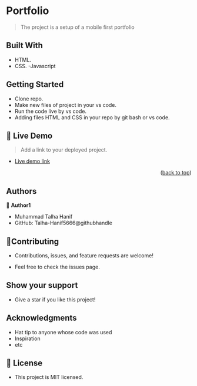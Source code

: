 # Portfolio
>The project is a setup of a mobile first portfolio

## Built With
- HTML.
- CSS.
-Javascript

## Getting Started

- Clone repo.
- Make new files of project in your vs code.
- Run the code live by vs code.
- Adding files HTML and CSS in your repo by git bash or vs code.

<!-- LIVE DEMO -->

## 🚀 Live Demo <a name="live-demo"></a>

> Add a link to your deployed project.

- [Live demo link](https://talha-hanif5666.github.io/Portfolio-Project/)

<p align="right">(<a href="#readme-top">back to top</a>)</p>


## Authors

👤 **Author1**
- Muhammad Talha Hanif 
- GitHub: Talha-Hanif5666@githubhandle


## 🤝Contributing
- Contributions, issues, and feature requests are welcome!

- Feel free to check the issues page.

## Show your support
- Give a star if you like this project!

## Acknowledgments
- Hat tip to anyone whose code was used
- Inspiration
- etc
## 📝 License
- This project is MIT licensed.
